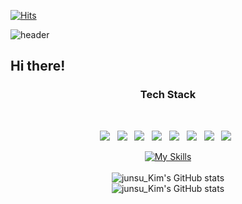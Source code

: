 [![Hits](https://hits.seeyoufarm.com/api/count/incr/badge.svg?url=https%3A%2F%2Fgithub.com%2Fjunsu22hit-counter&count_bg=%23029BFF&title_bg=%23B4B2B2&icon=github.svg&icon_color=%23000000&title=hits&edge_flat=true)](https://hits.seeyoufarm.com)



![header](https://capsule-render.vercel.app/api?type=waving&color=gradient&height=300&&animation=blink&section=header&text=Junsu_Kim&fontSize=90&rotate=-20 )



## **Hi there!** ##

 <div align="center">

<h3 align="center"><b> Tech Stack </b></h3>
</br>

<p align="center">
<img src="https://img.shields.io/badge/HTML5-E34F26?style=flat&logo=HTML5&logoColor=black"/></a> &nbsp
<img src="https://img.shields.io/badge/CSS3-1572B6?style=flat&logo=CSS3&locoColor=black"//></a> &nbsp 
<img src="https://img.shields.io/badge/MySQL-4479A1?style=flat&logo=MySQL&logoColor=white"/></a> &nbsp 
<img src="https://img.shields.io/badge/JAVA-007396?style=flat&logo=JAVA"//></a> &nbsp 
<img src="https://img.shields.io/badge/GitHub-181717?style=flat&logo=GitHub"//></a> &nbsp
<img src="https://img.shields.io/badge/JavaScript-F7DF1E?style=flat&logo=JavaScript&logoColor=black"//></a> &nbsp
<img src="https://img.shields.io/badge/NodeJs-369506?style=flat&logo=Node.JS&logoColor=black"//></a> &nbsp
<img src="https://img.shields.io/badge/TypeScript-035CBB?style=flat&logo=TypeScript&logoColor=black"//></a> &nbsp

<!-- <a href="https://opgc.me/#/users/junsu22" target="_blank"><img src="https://api.opgc.me/githubs/users/junsu22/tag/?theme=basic" /></a> --> 
[![My Skills](https://skillicons.dev/icons?i=html,css,js,ts,nodejs)](https://skillicons.dev)</br>
<br>![junsu_Kim's GitHub stats](https://github-readme-stats.vercel.app/api?username=junsu22&theme=github_dark&show_icons=true)</br>
![junsu_Kim's GitHub stats](https://github-readme-stats.vercel.app/api/top-langs/?username=junsu22&theme=github_dark&layout=compact)
</div>
<!--
**junsu_kim/junsu_kim** is a ✨ _special_ ✨ repository because its `README.md` (this file) appears on your GitHub profile.

Here are some ideas to get you started:

- 🔭 I’m currently working on ...
- 🌱 I’m currently learning ...
- 👯 I’m looking to collaborate on ...
- 🤔 I’m looking for help with ...
- 💬 Ask me about ...
- 📫 How to reach me: ...
- 😄 Pronouns: ...
- ⚡ Fun fact: ...
-->
